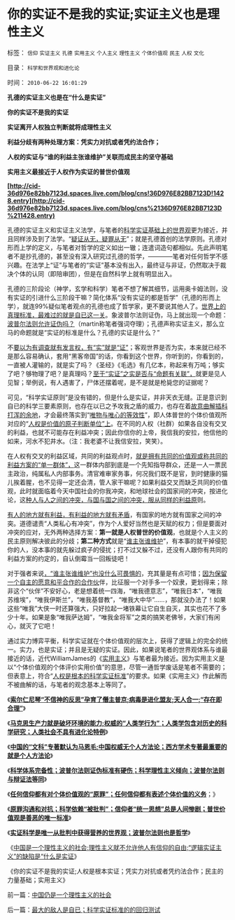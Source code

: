 # 你的实证不是我的实证;实证主义也是理性主义

标签： `信仰` `实证主义` `孔德` `实用主义` `个人主义` `理性主义` `个体价值观` `民主` `人权` `文化` 

目录： `科学和世界观和进化论`

时间： `2010-06-22 16:01:29`

**孔德的实证主义也是在“什么是实证”**

**你的实证不是我的实证**

**实证离开人权独立判断就将成理性主义**

**利益分歧有两种处理方案：凭实力对抗或者凭约法合作；**

**人权的实证与“谁的利益主张谁维护”关联而成民主的坚守基础**

**实用主义最接近于人权作为实证的普世价值观**

**[http://cid-36d976e82bb7123d.spaces.live.com/blog/cns!36D976E82BB7123D!1428.entry](http://cid-36d976e82bb7123d.spaces.live.com/blog/cns%2136D976E82BB7123D%211428.entry)**

孔德的实证主义和实证主义法学，与笔者的[科学实证基础上的世界观](../../../2010/6/13/唯物者信仰的不是科学.md)更为接近，并且同样涉及到了法学。“[疑证从无，疑罪从无](../../../2009/5/19/疑证与实证的精确语义，及疑证从无.md)”；就是孔德首创的法学原则。孔德对形而上学的定义，与笔者对哲学的定义如出一辙；连遣词造句都相似。先此声明笔者不是抄孔德的，甚至没有深入研究过孔德的哲学，————笔者对任何哲学不感兴趣。在法学上“证”与笔者的“实证”基本没有出入，最终证与非证，仍然取决于裁决个体的认同（即陪审团），但是在自然科学上就有明显出入。

孔德的三阶段论（神学，玄学和科学）笔者不想了解其细节，运用奥卡姆法则，没有实证的引进什么三阶段干嘛？简化体系“没有实证的都是哲学”（孔德的形而上学），就连99%疑似笔者观点的孔德也成了哲学家，更不要说其他人了。[世界上的真理标准，最难过的就是自已这一关](http://darthvad.blog.sohu.com/112211203.html)。象波普尔法则证伪，马上就出现一个命题：[波普尔法则允许证伪吗？](../../../2010/6/11/危机中的负面情绪；波普尔法则.md)（martin称笔者强词夺理）；孔德声称实证主义，那么立马的命题就是“实证的标准是什么？孔德的实证是什么？”

不[要以为有调查就有发言权，有“实”就是“证”](../../../2009/4/4/期望，预期和选择性体验；有调查也没有发言权.md)；客观世界是否为实，本来就已经不是那么容易确认，套用“黑客帝国”的话，你看到这个世界，你听到的，你看到的，一直被人灌输的，就是实了吗？《圣经》《毛选》有几亿本，称起来有万吨；够实了吧？够物理了吧？是真理吗？[至于“实证”之实是否与“命题有关联”，](../../../2010/1/5/存实除虚的奥卡姆剃刀法则.md)就更是见人见智；举例说，有人遇害了，尸体还摆着呢，是不是就是枪毙您的证据呢？

可见，“科学实证原则”是没有错的，但是什么是实证，并非天衣无缝。正是意识到自已的科学三要素原则，也存在以已之予攻我之盾的威力，也存在着[故意曲解插科打浑的余地](../../../2009/5/14/中国式诡辩：利用汉语歧义特点曲解.md)，才会最终落实到“[唯物与唯心的等效性](http://blog.sina.com.cn/s/blog_5563a64d0100f8ud.html)”，即人体普世的个体价值观所对应的“[人权是价值的原子判断单位”上](../../../2010/1/21/人权是价值判断的原子单位.md)。在不同的人权（社群）如果各自没有交叉的利益，也就不可能存在利益冲突；因此你信你的上帝，我信我的安拉，他信他的如来，河水不犯井水。（注：我老婆不让我信安拉，笑笑）。

在人权有交叉的利益区域，共同的利益观点时，[就是拥有共同的价值观或称共同的利益方案的“单一群体”，](../../../2010/6/1/民主不需要牺牲任何人的合法利益.md)这一群体内部到底是一个先知指导群众，还是一人一票民主政治，纯属私人内部事务。清官难审家务事，何况我们既不是官，到时健康的猫儿挨着腥，也不见得一定还会清，管人家干嘛呢？如果利益交叉而缺乏共同的价值观，此时就面临着今天中国社会的你我冲突，和地球社会的国家间的冲突，按进化论，这[种人与人之间的冲突，与国与国之间的冲突，服从同样的利益原](../../../2010/3/10/社会进化论中人类行为的内外一致性.md)则。

[有人的地方就有利益，有利益的地方就有矛盾](../../../2009/12/13/明确争论和不可争论的边界.md)，有国家的地方就有国家之间的冲突。道德谴责“人类私心有冲突”，作为个人爱好当然也是天赋的权力；但是要面对冲突的应对，无外两种选择方案：**第一就是人权普世的价值观**，也就是个人主义的民主原则解决彼此的分歧；**第二种方式**就是“[谁主张谁维护](../../../2010/5/12/法治什么条件下是合理的？是低成本的？.md)”，有本事的就干掉侵犯你的人，没本事的就先躲过疯子的侵扰；打不过又躲不过，还没有人跟你有共同的利益方案的约定的，自认倒霉当一回叛徒吧！

对于强者来说[，“谁主张谁维护”也没什么可畏惧的](../../../2009/9/3/谁主张谁维护，妥协是实力平衡的结果.md)，充其量是有点可惜；[因为保留一个自主的愿意和平合作的合作伙](../../../2010/5/10/华盛顿不必要品德高尚.md)伴，比征服一个对手多一个奴隶，更划得来；除非这个“伙伴”不安好心，老是想着统一四海，“唯我德意志”，“唯我日本”，“唯我苏维埃”，“唯我伊斯兰”，“唯我基督教”，“唯我大中华”……，那就没办法了！如果这些“唯我”大侠一时还算强大，只好拉起一堵铁幕让它自生自灭，其实也花不了多少十年。如果是象“唯我萨达姆”，“唯我金将军”之类的搞笑老佛爷，大家们有闲心，就灭了它吧！

通过实力博弈平衡，科学实证就在个体价值观的层次上，获得了逻辑上的完全的统一。实力，也是实证；并且是无疑的实证。因此，如果说笔者的世界观体系与谁最接近的话，近代WilliamJames的《[实用主义](../../../2009/7/28/美国资产阶级实用主义反动哲学.md)》与笔者最为接近。因为实用主义是以“个体价值观的个体评价实用价值”的意思，尽管一通哲学废话是笔者不需要的；但表意上，符合“[人权是根本的科学实证标准](../../../2010/1/21/人权是价值判断的原子单位.md)”的要求。如果《实用主义》作此解而不被曲解的话，与笔者的观念基本上等同了。

《[**索尔仁尼琴“不信神的反思”孕育了僭主普京;病毒是进化盟友;天人合一;“存在即合理”**](../../../2010/6/15/进化论天人必然合一存在必然合理.md)》

《[**马克思生产力就是破坏环境的能力;权威的“人类学行为”；人类学包含对历史的科学研究；人类社会不具有进化论特例**](../../../2010/6/15/马克思生产力观即尽量破坏环境不求回报.md)》

《[**中国的“文科”专著默认为马恩毛;中国权威无个人方法论；西方学术专著最重要的就是个人方法论**](../../../2010/6/20/中国文史权威没有个人方法论.md)》

《[**科学体系完备性；波普尔法则证伪标准有硬伤；科学理性主义倾向；波普尔法则与辩证法等同**](../../../2010/6/20/波普尔法则先验（transcendental）有歧义，其实指巫师法则.md)》

《[**任何信仰都有对个体价值观的“原罪”；任何信仰都有表述个体价值的义务**](../../../2010/6/20/任何信仰都有对个体价值观的“原罪”.md)；》

《[**原罪沟通和对抗；科学依赖“被批判”；信仰者“统一思想”总是人间惨剧；普世价值观是善恶的唯一标准**](../../../2010/6/21/人权普世的个体价值观是善恶的唯一标准.md)》

《[**实证科学是唯一从批判中获得营养的世界观；波普尔法则也是哲学**](../../../2010/6/21/实证科学是唯一依赖批判，不需要文过饰非的世界观.md)》

《[中国是一个理性主义的社会;理性主义就不允许他人有信仰的自由;“逻辑实证主义”的缺陷是“什么是实证](../../../2010/6/22/中国仍是一个理性主义的社会.md)》

《你的实证不是我的实证;人权是根本实证；凭实力对抗或者凭约法合作；民主的力量基础；实用主义》



前一篇：[中国仍是一个理性主义的社会](../../../2010/6/22/中国仍是一个理性主义的社会.md)

后一篇：[最大的敌人是自已；科学实证标准的的回归测试](../../../2010/6/22/最大的敌人是自已；科学实证标准的的回归测试.md)